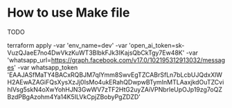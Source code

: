 # How to use Make file
TODO


terraform apply -var 'env_name=dev' -var 'open_ai_token=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' -var 'whatsapp_url=https://graph.facebook.com/v17.0/102195312913032/messages' -var whatsapp_token 'EAAJASfMaTY4BACxRQBJM7qlYmm8SwvEgTZCABrSfLn7bLcbUJQdxXlWH2AEwAZAGiFQsXysXzJj0IsMo4ukERahQDwpwBTymInMTLAaxjkdOuTZCvihIVsg5skN4oXwYohHJN3GwWV7zTF2HtG2uyZAiVPNbrleUpOJp19zg7oQZBzdPBgAzohm4Ya14K5ILVkCpjZBobyPgZDZD'